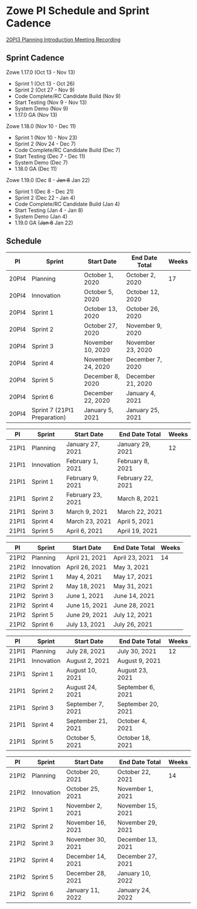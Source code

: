 # Zowe PI Schedule and Sprint Cadence

[20PI3 Planning Introduction Meeting Recording](https://zoom.us/rec/share/7-suFovx0zhJQbfw71_4QrR_J6fVaaa80CBL-aEJmUYETMsDuRzn1j-JEx8m166V?startTime=1593086467000)


## Sprint Cadence

Zowe 1.17.0 (Oct 13 - Nov 13)
- Sprint 1 (Oct 13 - Oct 26)
- Sprint 2 (Oct 27 - Nov 9)
- Code Complete/RC Candidate Build (Nov 9)
- Start Testing (Nov 9 - Nov 13)
- System Demo (Nov 9)
- 1.17.0 GA (Nov 13)

Zowe 1.18.0 (Nov 10 - Dec 11)
- Sprint 1 (Nov 10 - Nov 23)
- Sprint 2 (Nov 24 - Dec 7)
- Code Complete/RC Candidate Build (Dec 7)
- Start Testing (Dec 7 - Dec 11)
- System Demo (Dec 7)
- 1.18.0 GA (Dec 11)

Zowe 1.19.0 (Dec 8 - ~~Jan 8~~ Jan 22)
- Sprint 1 (Dec 8 - Dec 21)
- Sprint 2 (Dec 22 - Jan 4)
- Code Complete/RC Candidate Build (Jan 4)
- Start Testing (Jan 4 - Jan 8)
- System Demo (Jan 4)
- 1.19.0 GA (~~Jan 8~~ Jan 22)


## Schedule

PI|Sprint|Start Date|End Date	Total|Weeks
----|----|---------------|---------------|------
20PI4|	Planning|	October 1, 2020	|October 2, 2020	|17
20PI4|	Innovation|	October 5, 2020|	October 12, 2020
20PI4|	Sprint 1|	October 13, 2020|	October 26, 2020
20PI4|	Sprint 2|	October 27, 2020|	November 9, 2020
20PI4|	Sprint 3|	November 10, 2020|	November 23, 2020
20PI4|	Sprint 4|	November 24, 2020|	December 7, 2020
20PI4|	Sprint 5|	December 8, 2020|	December 21, 2020
20PI4|	Sprint 6|	December 22, 2020|	January 4, 2021
20PI4|	Sprint 7 (21PI1 Preparation)|	January 5, 2021|	January 25, 2021

PI|Sprint|Start Date|End Date	Total|Weeks
----|----|---------------|---------------|------
21PI1|	Planning|	January 27, 2021|	January 29, 2021|	12
21PI1|	Innovation|	February 1, 2021|	February 8, 2021
21PI1|	Sprint 1|	February 9, 2021|	February 22, 2021
21PI1|	Sprint 2|	February 23, 2021|	March 8, 2021
21PI1|	Sprint 3|	March 9, 2021|	March 22, 2021
21PI1|	Sprint 4|	March 23, 2021|	April 5, 2021
21PI1|	Sprint 5|	April 6, 2021|	April 19, 2021

PI|Sprint|Start Date|End Date	Total|Weeks
----|----|---------------|---------------|------
21PI2|	Planning|	April 21, 2021|	April 23, 2021|	14
21PI2|	Innovation|	April 26, 2021|	May 3, 2021
21PI2|	Sprint 1|	May 4, 2021|	May 17, 2021
21PI2|	Sprint 2|	May 18, 2021|	May 31, 2021
21PI2|	Sprint 3|	June 1, 2021|	June 14, 2021
21PI2|	Sprint 4|	June 15, 2021|	June 28, 2021
21PI2|	Sprint 5|	June 29, 2021|	July 12, 2021
21PI2|	Sprint 6|	July 13, 2021|	July 26, 2021

PI|Sprint|Start Date|End Date	Total|Weeks
----|----|---------------|---------------|------
21PI1|	Planning|	July 28, 2021|	July 30, 2021|	12
21PI1|	Innovation|	August 2, 2021|	August 9, 2021
21PI1|	Sprint 1|	August 10, 2021|	August 23, 2021
21PI1|	Sprint 2|	August 24, 2021|	September 6, 2021
21PI1|	Sprint 3|	September 7, 2021|	September 20, 2021
21PI1|	Sprint 4|	September 21, 2021|	October 4, 2021
21PI1|	Sprint 5|	October 5, 2021|	October 18, 2021

PI|Sprint|Start Date|End Date	Total|Weeks
----|----|---------------|---------------|------
21PI2|	Planning|	October 20, 2021|	October 22, 2021|	14
21PI2|	Innovation|	October 25, 2021|	November 1, 2021
21PI2|	Sprint 1|	November 2, 2021|	November 15, 2021
21PI2|	Sprint 2|	November 16, 2021|	November 29, 2021
21PI2|	Sprint 3|	November 30, 2021|	December 13, 2021
21PI2|	Sprint 4|	December 14, 2021|	December 27, 2021
21PI2|	Sprint 5|	December 28, 2021|	January 10, 2022
21PI2|	Sprint 6|	January 11, 2022|	January 24, 2022
